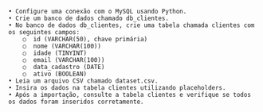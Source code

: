     • Configure uma conexão com o MySQL usando Python.
    • Crie um banco de dados chamado db_clientes.
    • No banco de dados db_clientes, crie uma tabela chamada clientes com os seguintes campos:
        ○  id (VARCHAR(50), chave primária)
        ○  nome (VARCHAR(100))
        ○  idade (TINYINT)
        ○  email (VARCHAR(100))
        ○  data_cadastro (DATE)
        ○  ativo (BOOLEAN)
    • Leia um arquivo CSV chamado dataset.csv.
    • Insira os dados na tabela clientes utilizando placeholders.
    • Após a importação, consulte a tabela clientes e verifique se todos os dados foram inseridos corretamente.